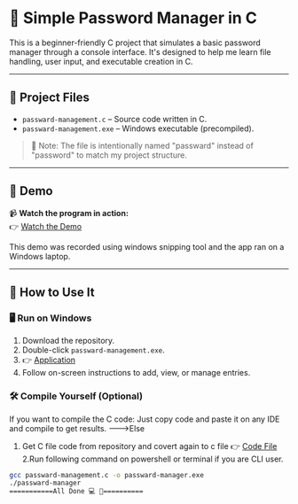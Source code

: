 # 🔐 Simple Password Manager in C

This is a beginner-friendly C project that simulates a basic password manager through a console interface. It's designed to help me learn file handling, user input, and executable creation in C.

---

## 📁 Project Files

- `passward-management.c` – Source code written in C.
- `passward-management.exe` – Windows executable (precompiled).

> 🎯 Note: The file is intentionally named "passward" instead of "password" to match my project structure.

---

## 🎥 Demo

📹 **Watch the program in action:**  
👉 [Watch the Demo](https://github.com/Yomo-Lopo/Passward-management-system/blob/main/Demo.mp4)

This demo was recorded using windows snipping tool and the app ran on a Windows laptop.

---

## 🧪 How to Use It

### 🖥️ Run on Windows
1. Download the repository.
2. Double-click `passward-management.exe`.
3.   👉 [Application](Passward-Manager.exe)
4. Follow on-screen instructions to add, view, or manage entries.

### 🛠️ Compile Yourself (Optional)
If you want to compile the C code:
Just copy code and paste it on any IDE and compile to get results. 
--->Else
1. Get C file code from repository and covert again to  c file
👉 [Code File](Passward-Manager.c)
2.Run following command on powershell or terminal if you are CLI user.   
```bash
gcc passward-management.c -o passward-manager.exe
./passward-manager
===========All Done 💻 🚀==========
